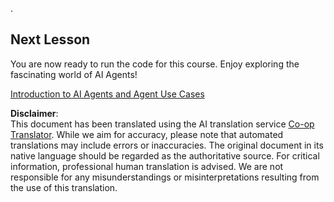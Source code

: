 <!--
CO_OP_TRANSLATOR_METADATA:
{
  "original_hash": "c6a79c8f2b56a80370ff7e447765524f",
  "translation_date": "2025-07-23T08:03:39+00:00",
  "source_file": "00-course-setup/README.md",
  "language_code": "en"
}
-->
.

## Next Lesson

You are now ready to run the code for this course. Enjoy exploring the fascinating world of AI Agents!

[Introduction to AI Agents and Agent Use Cases](../01-intro-to-ai-agents/README.md)

**Disclaimer**:  
This document has been translated using the AI translation service [Co-op Translator](https://github.com/Azure/co-op-translator). While we aim for accuracy, please note that automated translations may include errors or inaccuracies. The original document in its native language should be regarded as the authoritative source. For critical information, professional human translation is advised. We are not responsible for any misunderstandings or misinterpretations resulting from the use of this translation.